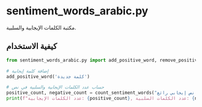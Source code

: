 # sentiment_words_arabic.py

مكتبة الكلمات الإيجابية والسلبية.

## كيفية الاستخدام

```python
from sentiment_words_arabic.py import add_positive_word, remove_positive_word, count_sentiment_words

# إضافة كلمة إيجابية
add_positive_word('كلمة جديدة')

# حساب عدد الكلمات الإيجابية والسلبية في نص
positive_count, negative_count = count_sentiment_words("هذا نص إيجابي رائع")
print(f"عدد الكلمات الإيجابية: {positive_count}, عدد الكلمات السلبية: {negative_count}")
